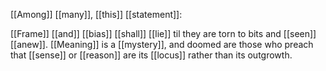 [[Among]] [[many]], [[this]] [[statement]]:

[[Frame]] [[and]] [[bias]] [[shall]] [[lie]] til they are torn to bits and [[seen]] [[anew]]. [[Meaning]] is a [[mystery]], and doomed are those who preach that [[sense]] or [[reason]] are its [[locus]] rather than its outgrowth.